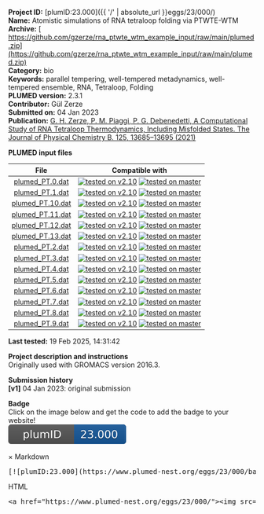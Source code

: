 **Project ID:** [plumID:23.000]({{ '/' | absolute_url }}eggs/23/000/)  
**Name:**  Atomistic simulations of RNA tetraloop folding via PTWTE-WTM  
**Archive:** [ https://github.com/gzerze/rna_ptwte_wtm_example_input/raw/main/plumed.zip](https://github.com/gzerze/rna_ptwte_wtm_example_input/raw/main/plumed.zip)  
**Category:**  bio  
**Keywords:**  parallel tempering, well-tempered metadynamics, well-tempered ensemble, RNA, Tetraloop, Folding  
**PLUMED version:**  2.3.1  
**Contributor:**  Gül Zerze  
**Submitted on:** 04 Jan 2023  
**Publication:** [G. H. Zerze, P. M. Piaggi, P. G. Debenedetti, A Computational Study of RNA Tetraloop Thermodynamics, Including Misfolded States. The Journal of Physical Chemistry B. 125, 13685–13695 (2021)](http://dx.doi.org/10.1021/acs.jpcb.1c08038)  
  
**PLUMED input files**  
  
| File     | Compatible with |  
|:--------:|:--------:|  
| [plumed_PT.0.dat](./data/plumed_PT.0.dat.md) |  [![tested on v2.10](https://img.shields.io/badge/v2.10-passing-green.svg)](data/plumed_PT.0.dat.plumed.stderr) [![tested on master](https://img.shields.io/badge/master-passing-green.svg)](data/plumed_PT.0.dat.plumed_master.stderr) |  
| [plumed_PT.1.dat](./data/plumed_PT.1.dat.md) |  [![tested on v2.10](https://img.shields.io/badge/v2.10-passing-green.svg)](data/plumed_PT.1.dat.plumed.stderr) [![tested on master](https://img.shields.io/badge/master-passing-green.svg)](data/plumed_PT.1.dat.plumed_master.stderr) |  
| [plumed_PT.10.dat](./data/plumed_PT.10.dat.md) |  [![tested on v2.10](https://img.shields.io/badge/v2.10-passing-green.svg)](data/plumed_PT.10.dat.plumed.stderr) [![tested on master](https://img.shields.io/badge/master-passing-green.svg)](data/plumed_PT.10.dat.plumed_master.stderr) |  
| [plumed_PT.11.dat](./data/plumed_PT.11.dat.md) |  [![tested on v2.10](https://img.shields.io/badge/v2.10-passing-green.svg)](data/plumed_PT.11.dat.plumed.stderr) [![tested on master](https://img.shields.io/badge/master-passing-green.svg)](data/plumed_PT.11.dat.plumed_master.stderr) |  
| [plumed_PT.12.dat](./data/plumed_PT.12.dat.md) |  [![tested on v2.10](https://img.shields.io/badge/v2.10-passing-green.svg)](data/plumed_PT.12.dat.plumed.stderr) [![tested on master](https://img.shields.io/badge/master-passing-green.svg)](data/plumed_PT.12.dat.plumed_master.stderr) |  
| [plumed_PT.13.dat](./data/plumed_PT.13.dat.md) |  [![tested on v2.10](https://img.shields.io/badge/v2.10-passing-green.svg)](data/plumed_PT.13.dat.plumed.stderr) [![tested on master](https://img.shields.io/badge/master-passing-green.svg)](data/plumed_PT.13.dat.plumed_master.stderr) |  
| [plumed_PT.2.dat](./data/plumed_PT.2.dat.md) |  [![tested on v2.10](https://img.shields.io/badge/v2.10-passing-green.svg)](data/plumed_PT.2.dat.plumed.stderr) [![tested on master](https://img.shields.io/badge/master-passing-green.svg)](data/plumed_PT.2.dat.plumed_master.stderr) |  
| [plumed_PT.3.dat](./data/plumed_PT.3.dat.md) |  [![tested on v2.10](https://img.shields.io/badge/v2.10-passing-green.svg)](data/plumed_PT.3.dat.plumed.stderr) [![tested on master](https://img.shields.io/badge/master-passing-green.svg)](data/plumed_PT.3.dat.plumed_master.stderr) |  
| [plumed_PT.4.dat](./data/plumed_PT.4.dat.md) |  [![tested on v2.10](https://img.shields.io/badge/v2.10-passing-green.svg)](data/plumed_PT.4.dat.plumed.stderr) [![tested on master](https://img.shields.io/badge/master-passing-green.svg)](data/plumed_PT.4.dat.plumed_master.stderr) |  
| [plumed_PT.5.dat](./data/plumed_PT.5.dat.md) |  [![tested on v2.10](https://img.shields.io/badge/v2.10-passing-green.svg)](data/plumed_PT.5.dat.plumed.stderr) [![tested on master](https://img.shields.io/badge/master-passing-green.svg)](data/plumed_PT.5.dat.plumed_master.stderr) |  
| [plumed_PT.6.dat](./data/plumed_PT.6.dat.md) |  [![tested on v2.10](https://img.shields.io/badge/v2.10-passing-green.svg)](data/plumed_PT.6.dat.plumed.stderr) [![tested on master](https://img.shields.io/badge/master-passing-green.svg)](data/plumed_PT.6.dat.plumed_master.stderr) |  
| [plumed_PT.7.dat](./data/plumed_PT.7.dat.md) |  [![tested on v2.10](https://img.shields.io/badge/v2.10-passing-green.svg)](data/plumed_PT.7.dat.plumed.stderr) [![tested on master](https://img.shields.io/badge/master-passing-green.svg)](data/plumed_PT.7.dat.plumed_master.stderr) |  
| [plumed_PT.8.dat](./data/plumed_PT.8.dat.md) |  [![tested on v2.10](https://img.shields.io/badge/v2.10-passing-green.svg)](data/plumed_PT.8.dat.plumed.stderr) [![tested on master](https://img.shields.io/badge/master-passing-green.svg)](data/plumed_PT.8.dat.plumed_master.stderr) |  
| [plumed_PT.9.dat](./data/plumed_PT.9.dat.md) |  [![tested on v2.10](https://img.shields.io/badge/v2.10-passing-green.svg)](data/plumed_PT.9.dat.plumed.stderr) [![tested on master](https://img.shields.io/badge/master-passing-green.svg)](data/plumed_PT.9.dat.plumed_master.stderr) |  
  
**Last tested:**  19 Feb 2025, 14:31:42
  
**Project description and instructions**  
Originally used with GROMACS version 2016.3. 

  
**Submission history**  
**[v1]** 04 Jan 2023: original submission  
  
**Badge**  
Click on the image below and get the code to add the badge to your website!  
<img src="./badge.svg" alt="plumeDnest:23.000" id="myBtn" class="badge">
<div id="myModal" class="modal">
  <div class="modal-content">
    <span class="close">&times;</span>
    Markdown<pre>[![plumID:23.000](https://www.plumed-nest.org/eggs/23/000/badge.svg)](https://www.plumed-nest.org/eggs/23/000/)</pre>
    HTML<pre>&lt;a href="https://www.plumed-nest.org/eggs/23/000/"&gt;&lt;img src="https://www.plumed-nest.org/eggs/23/000/badge.svg" alt="plumID:23.000"&gt;&lt;/a&gt;</pre>
  </div>
</div>
